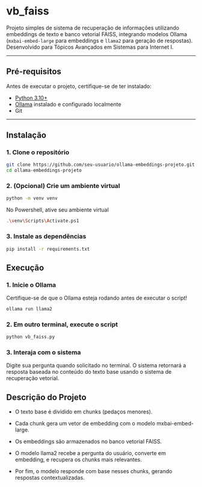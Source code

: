 # vb_faiss

Projeto simples de sistema de recuperação de informações utilizando embeddings de texto e banco vetorial FAISS, integrando modelos Ollama (`mxbai-embed-large` para embeddings e `llama2` para geração de respostas). Desenvolvido para Tópicos Avançados em Sistemas para Internet I.

---

## Pré-requisitos

Antes de executar o projeto, certifique-se de ter instalado:

- [Python 3.10+](https://www.python.org/)
- [Ollama](https://ollama.com/) instalado e configurado localmente
- Git

---

## Instalação

### 1. Clone o repositório

```bash
git clone https://github.com/seu-usuario/ollama-embeddings-projeto.git
cd ollama-embeddings-projeto
```

### 2. (Opcional) Crie um ambiente virtual

```bash
python -m venv venv
```
No Powershell, ative seu ambiente virtual

```bash
.\venv\Scripts\Activate.ps1
```

### 3. Instale as dependências

```bash
pip install -r requirements.txt
```

## Execução

### 1. Inicie o Ollama

Certifique-se de que o Ollama esteja rodando antes de executar o script!

```bash
ollama run llama2
```

### 2. Em outro terminal, execute o script

```bash
python vb_faiss.py
```

### 3. Interaja com o sistema

Digite sua pergunta quando solicitado no terminal. O sistema retornará a resposta baseada no conteúdo do texto base usando o sistema de recuperação vetorial.


## Descrição do Projeto

- O texto base é dividido em chunks (pedaços menores).

- Cada chunk gera um vetor de embedding com o modelo mxbai-embed-large.

- Os embeddings são armazenados no banco vetorial FAISS.

- O modelo llama2 recebe a pergunta do usuário, converte em embedding, e recupera os chunks mais relevantes.

- Por fim, o modelo responde com base nesses chunks, gerando respostas contextualizadas.
